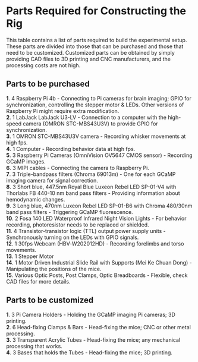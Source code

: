 # Parts Required for Constructing the Rig
This table contains a list of parts required to build the experimental setup. These parts are divided into those that can be purchased and those that need to be customized. Customized parts can be obtained by simply providing CAD files to 3D printing and CNC manufacturers, and the processing costs are not high.  
## Parts to be purchased
**1**. 4 Raspberry Pi 4b - Connecting to Pi cameras for brain imaging; GPIO for synchronization, controlling the stepper motor & LEDs. Other versions of Raspberry Pi might require extra modification.  
**2**. 1 LabJack LabJack U3-LV - Connection to a computer with the high-speed camera (OMRON STC-MBS43U3V) to provide GPIO for synchronization.  
**3**. 1 OMRON STC-MBS43U3V camera - Recording whisker movements at high fps.  
**4**. 1 Computer - Recording behavior data at high fps.  
**5**. 3 Raspberry Pi Cameras (OmniVision OV5647 CMOS sensor) - Recording GCaMP images.  
**6**. 3 MIPI cables - Connecting the camera to Raspberry Pi.  
**7**. 3 Triple-bandpass filters (Chroma 69013m) - One for each GCaMP imaging camera for signal correction.  
**8**. 3 Short blue, 447.5nm Royal Blue Luxeon Rebel LED SP-01-V4 with Thorlabs FB 440-10 nm band pass filters - Providing information about hemodynamic changes.  
**9**. 3 Long blue, 470nm Luxeon Rebel LED SP-01-B6 with Chroma 480/30nm band pass filters - Triggering GCaMP fluorescence.  
**10**. 2 Fosa 140 LED Waterproof Infrared Night Vision Lights - For behavior recording, photoresistor needs to be replaced or shielded.  
**11**. 4 Transistor-transistor logic (TTL) output power supply units - Synchronously turning on the LEDs with GPIO signals.  
**12**. 1 30fps Webcam (HBV‑W202012HD) - Recording forelimbs and torso movements.  
**13**. 1 Stepper Motor  
**14**. 1 Motor Driven Industrial Slide Rail with Supports (Mei Ke Chuan Dong) - Manipulating the positions of the mice.  
**15**. Various Optic Posts, Post Clamps, Optic Breadboards - Flexible, check CAD files for more details.  
## Parts to be customized
**1**. 3 Pi Camera Holders - Holding the GCaMP imaging Pi cameras; 3D printing.  
**2**. 6 Head-fixing Clamps & Bars - Head-fixing the mice; CNC or other metal processing.  
**3**. 3 Transparent Acrylic Tubes - Head-fixing the mice; any mechanical processing that works.  
**4**. 3 Bases that holds the Tubes - Head-fixing the mice; 3D printing.  

